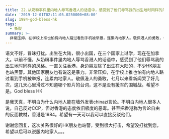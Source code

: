```yaml
---
title: 22.从奶粉事件里内地人辱骂香港人的话语中，感受到了他们辱骂我的出生地时同样的风格
date: '2019-12-01T02:11:05.0250000+08:00'
slug: 1984-god-bless-hk
tags:
  - 撕裂
summary: >-
  非常压抑，在学校上推也怕有内地人路过看到手机被举报，连累内地家人。敬佩港人的勇敢，七月以来看新闻哭了好几次，这几天心里滑过不知道哪个影片的台词，这不是没有援军的围城战
---
```


语文不好，冒昧打扰。出生在大陆，很小出国，在三个国家上过学，现在在加拿大。以前不懂，从奶粉事件里内地人辱骂香港人的话语中，感受到了他们辱骂我的出生地时同样的风格。一直关注香港，身边朋友除了出生在大陆的，不少HK朋友也站黑警。其他国家朋友也有说这是暴力。非常压抑，在学校上推也怕有内地人路过看到手机被举报，连累内地家人。敬佩港人的勇敢，七月以来看新闻哭了好几次，这几天心里滑过不知道哪个影片的台词，这不是没有援军的围城战。希望不是。God bless HK

是我天真，不明白为什么内地人能在墙外发表chinazi言论。不明白内地人很多人说，自己反对CCP，但对香港的态度依旧极度的恶毒。甚至把香港称为言论自由的反面教材，香港是1984。希望有一天可以我可以直接反驳他们。

谢谢您回复，这次关系很好的HK朋友也站警，受到很大打击，希望没打扰到您，希望以后可以说服内地家人。。。

